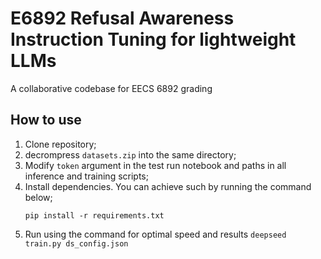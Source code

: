 # E6892 Refusal Awareness Instruction Tuning for lightweight LLMs
A collaborative codebase for EECS 6892 grading


## How to use
1. Clone repository;
2. decrompress ```datasets.zip``` into the same directory;
3. Modify `token` argument in the test run notebook and paths in all inference and training scripts;
4. Install dependencies. You can achieve such by running the command below;
    ```
    pip install -r requirements.txt
    ```
5. Run using the command for optimal speed and results ```deepseed train.py ds_config.json```
